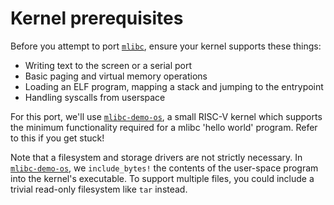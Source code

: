 # Kernel prerequisites

Before you attempt to port [`mlibc`](https://github.com/managarm/mlibc), ensure your kernel supports these things:
- Writing text to the screen or a serial port
- Basic paging and virtual memory operations
- Loading an ELF program, mapping a stack and jumping to the entrypoint
- Handling syscalls from userspace

For this port, we'll use [`mlibc-demo-os`](https://github.com/64/mlibc-demo-os), a small RISC-V kernel which supports the minimum functionality required for a mlibc 'hello world' program. Refer to this if you get stuck!

Note that a filesystem and storage drivers are not strictly necessary. In [`mlibc-demo-os`](https://github.com/64/mlibc-demo-os), we `include_bytes!` the contents of the user-space program into the kernel's executable. To support multiple files, you could include a trivial read-only filesystem like `tar` instead.
